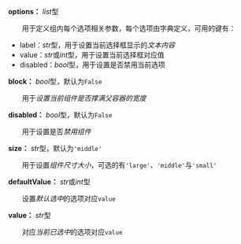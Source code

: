 **options：** *list*型

　　用于定义组内每个选项相关参数，每个选项由字典定义，可用的键有：

- label：*str*型，用于设置当前选择框显示的*文本内容*
- value：*str*或*int*型，用于设置当前选择框对应值
- disabled：*bool*型，用于设置是否禁用当前选项

**block：** *bool*型，默认为`False`

　　用于*设置当前组件是否撑满父容器的宽度*

**disabled：** *bool*型，默认为`False`

　　用于设置是否*禁用组件*

**size：** *str*型，默认为`'middle'`

　　用于设置*组件尺寸大小*，可选的有`'large'`、`'middle'`与`'small'`

**defaultValue：** *str*或*int*型

　　设置*默认选中*的选项对应`value`

**value：** *str*型

　　对应*当前已选中*的选项对应`value`